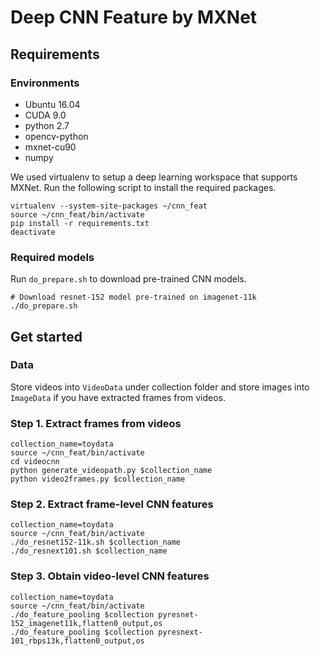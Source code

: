 # Deep CNN Feature by MXNet

## Requirements

### Environments

* Ubuntu 16.04
* CUDA 9.0
* python 2.7
* opencv-python
* mxnet-cu90 
* numpy

We used virtualenv to setup a deep learning workspace that supports MXNet. Run the following script to install the required packages.
```
virtualenv --system-site-packages ~/cnn_feat
source ~/cnn_feat/bin/activate
pip install -r requirements.txt
deactivate
```

### Required models

Run `do_prepare.sh` to download pre-trained CNN models.

```
# Download resnet-152 model pre-trained on imagenet-11k
./do_prepare.sh
```

## Get started

### Data

Store videos into `VideoData` under collection folder and store images into `ImageData` if you have extracted frames from videos.

### Step 1. Extract frames from videos

```
collection_name=toydata
source ~/cnn_feat/bin/activate
cd videocnn
python generate_videopath.py $collection_name
python video2frames.py $collection_name
```

### Step 2. Extract frame-level CNN features

```
collection_name=toydata
source ~/cnn_feat/bin/activate
./do_resnet152-11k.sh $collection_name
./do_resnext101.sh $collection_name
```

### Step 3. Obtain video-level CNN features
```
collection_name=toydata
source ~/cnn_feat/bin/activate
./do_feature_pooling $collection pyresnet-152_imagenet11k,flatten0_output,os
./do_feature_pooling $collection pyresnext-101_rbps13k,flatten0_output,os
```
